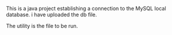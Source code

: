 This is a java project establishing a connection to the MySQL local database.
i have uploaded the db file.

The utility is the file to be run.
